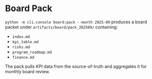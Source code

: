 # Board Pack

`python -m cli.console board:pack --month 2025-09` produces a board packet under `artifacts/board/pack_202509/` containing:

- `index.md`
- `kpi_table.md`
- `risks.md`
- `program_roadmap.md`
- `finance.md`

The pack pulls KPI data from the source-of-truth and aggregates it for monthly board review.
